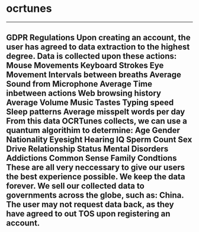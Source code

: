 # ocrtunes
------------------------
GDPR Regulations
Upon creating an account, the user has agreed to data extraction to the highest degree.
Data is collected upon these actions:
  Mouse Movements
  Keyboard Strokes
  Eye Movement
  Intervals between breaths
  Average Sound from Microphone
  Average Time inbetween actions
  Web browsing history
  Average Volume
  Music Tastes
  Typing speed
  Sleep patterns
  Average misspelt words per day
From this data OCRTunes collects, we can use a quantum algorithim to determine:
  Age
  Gender
  Nationality
  Eyesight
  Hearing
  IQ
  Sperm Count
  Sex Drive
  Relationship Status
  Mental Disorders
  Addictions
  Common Sense
  Family Condtions
 These are all very neccessary to give our users the best experience possible.
 We keep the data forever.
 We sell our collected data to governments across the globe, such as:
  China.
The user may not request data back, as they have agreed to out TOS upon registering an account.
-------------------------------------------------------------------------------------------------------
